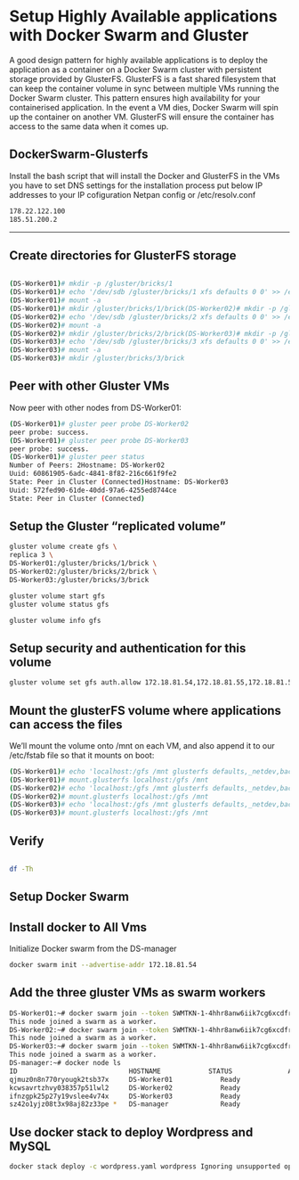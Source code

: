 # Setup Highly Available applications with Docker Swarm and Gluster

A good design pattern for highly available applications is to deploy the application as a container on a Docker Swarm cluster with persistent storage provided by GlusterFS. GlusterFS is a fast shared filesystem that can keep the container volume in sync between multiple VMs running the Docker Swarm cluster. This pattern ensures high availability for your containerised application. In the event a VM dies, Docker Swarm will spin up the container on another VM. GlusterFS will ensure the container has access to the same data when it comes up.

## DockerSwarm-Glusterfs

Install the bash script that will install the Docker and GlusterFS in the VMs you have to set DNS settings for the installation process put below IP addresses to your IP cofiguration Netpan config or /etc/resolv.conf
```bash
178.22.122.100
185.51.200.2
```

-------------

## Create directories for GlusterFS storage

```bash

(DS-Worker01)# mkdir -p /gluster/bricks/1
(DS-Worker01)# echo '/dev/sdb /gluster/bricks/1 xfs defaults 0 0' >> /etc/fstab
(DS-Worker01)# mount -a
(DS-Worker01)# mkdir /gluster/bricks/1/brick(DS-Worker02)# mkdir -p /gluster/bricks/2
(DS-Worker02)# echo '/dev/sdb /gluster/bricks/2 xfs defaults 0 0' >> /etc/fstab
(DS-Worker02)# mount -a
(DS-Worker02)# mkdir /gluster/bricks/2/brick(DS-Worker03)# mkdir -p /gluster/bricks/3
(DS-Worker03)# echo '/dev/sdb /gluster/bricks/3 xfs defaults 0 0' >> /etc/fstab
(DS-Worker03)# mount -a
(DS-Worker03)# mkdir /gluster/bricks/3/brick
```

## Peer with other Gluster VMs

Now peer with other nodes from DS-Worker01:

```bash
(DS-Worker01)# gluster peer probe DS-Worker02
peer probe: success.
(DS-Worker01)# gluster peer probe DS-Worker03
peer probe: success.
(DS-Worker01)# gluster peer status
Number of Peers: 2Hostname: DS-Worker02
Uuid: 60861905-6adc-4841-8f82-216c661f9fe2
State: Peer in Cluster (Connected)Hostname: DS-Worker03
Uuid: 572fed90-61de-40dd-97a6-4255ed8744ce
State: Peer in Cluster (Connected)
```

## Setup the Gluster “replicated volume”

```bash
gluster volume create gfs \
replica 3 \
DS-Worker01:/gluster/bricks/1/brick \
DS-Worker02:/gluster/bricks/2/brick \
DS-Worker03:/gluster/bricks/3/brick

gluster volume start gfs
gluster volume status gfs

gluster volume info gfs

```

## Setup security and authentication for this volume

```bash
gluster volume set gfs auth.allow 172.18.81.54,172.18.81.55,172.18.81.56,172.18.81.57
```

## Mount the glusterFS volume where applications can access the files

We’ll mount the volume onto /mnt on each VM, and also append it to our /etc/fstab file so that it mounts on boot:

```bash
(DS-Worker01)# echo 'localhost:/gfs /mnt glusterfs defaults,_netdev,backupvolfile-server=localhost 0 0' >> /etc/fstab
(DS-Worker01)# mount.glusterfs localhost:/gfs /mnt
(DS-Worker02)# echo 'localhost:/gfs /mnt glusterfs defaults,_netdev,backupvolfile-server=localhost 0 0' >> /etc/fstab
(DS-Worker02)# mount.glusterfs localhost:/gfs /mnt
(DS-Worker03)# echo 'localhost:/gfs /mnt glusterfs defaults,_netdev,backupvolfile-server=localhost 0 0' >> /etc/fstab
(DS-Worker03)# mount.glusterfs localhost:/gfs /mnt
```

## Verify

```bash

df -Th
```

## Setup Docker Swarm

## Install docker to All Vms

Initialize Docker swarm from the DS-manager

```bash
docker swarm init --advertise-addr 172.18.81.54
```

## Add the three gluster VMs as swarm workers

```bash
DS-Worker01:~# docker swarm join --token SWMTKN-1-4hhr8anw6iik7cg6xcdfr3lpq5szxgwig8r60i0pb3rvw5wtwy-09idizuvok49f7hpl1vymdqg4 172.18.81.54:2377
This node joined a swarm as a worker.
DS-Worker02:~# docker swarm join --token SWMTKN-1-4hhr8anw6iik7cg6xcdfr3lpq5szxgwig8r60i0pb3rvw5wtwy-09idizuvok49f7hpl1vymdqg4 172.18.81.54:2377
This node joined a swarm as a worker.
DS-Worker03:~# docker swarm join --token SWMTKN-1-4hhr8anw6iik7cg6xcdfr3lpq5szxgwig8r60i0pb3rvw5wtwy-09idizuvok49f7hpl1vymdqg4 172.18.81.54:2377
This node joined a swarm as a worker.
DS-manager:~# docker node ls
ID                            HOSTNAME            STATUS              AVAILABILITY        MANAGER STATUS      ENGINE VERSION
qjmuz0n8n770ryougk2tsb37x     DS-Worker01            Ready               Active                                  18.09.5
kcwsavrtzhvy038357p51lwl2     DS-Worker02            Ready               Active                                  18.09.5
ifnzgpk25p27y19vslee4v74x     DS-Worker03            Ready               Active                                  18.09.5
sz42o1yjz08t3x98aj82z33pe *   DS-manager             Ready               Active              Leader              18.09.5
```

## Use docker stack to deploy Wordpress and MySQL

```bash
docker stack deploy -c wordpress.yaml wordpress Ignoring unsupported options: restart
```
